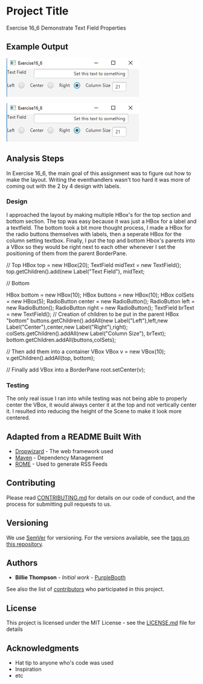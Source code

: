 # Project Title
Exercise 16_6 Demonstrate Text Field Properties


## Example Output
![Screenshot](Readme.jpg)

![Sample Output](README.jpg)

## Analysis Steps

In Exercise 16_6, the main goal of this assignment was to figure out how to make the layout. Writing the eventhandlers wasn't too hard it was more of coming out with the 2 by 4 design with labels.

### Design

I approached the layout by making multiple HBox's for the top section and bottom section. The top was easy because it was just a HBox for a label and a textfield. The bottom took a bit more thought process, I made a HBox for the radio buttons themselves with labels, then a seperate HBox for the column setting textbox. Finally, I put the top and bottom Hbox's parents into a VBox so they would be right next to each other whenever I set the positioning of them from the parent BorderPane.

// Top
HBox top = new HBox(20);
TextField midText = new TextField();
top.getChildren().add(new Label("Text Field"), midText;

// Bottom

HBox bottom = new HBox(10);
HBox buttons = new HBox(10);
HBox colSets = new HBox(5);
RadioButton center = new RadioButton();
RadioButton left = new RadioButton();
RadioButton right = new RadioButton();
TextField brText = new TextField();
// Creation of children to be put in the parent HBox "bottom"
buttons.getChildren().addAll(new Label("Left"),left,new Label("Center"),center,new Label("Right"),right);
colSets.getChildren().addAll(new Label("Column Size"), brText);
bottom.getChildren.addAll(buttons,colSets);

// Then add them into a container VBox
VBox v = new VBox(10);
v.getChildren().addAll(top, bottom);

// Finally add VBox into a BorderPane
root.setCenter(v);


### Testing

The only real issue I ran into while testing was not being able to properly center the VBox, it would always center it at the top and not vertically center it. I resulted into reducing the height of the Scene to make it look more centered.


## Adapted from a README Built With

* [Dropwizard](http://www.dropwizard.io/1.0.2/docs/) - The web framework used
* [Maven](https://maven.apache.org/) - Dependency Management
* [ROME](https://rometools.github.io/rome/) - Used to generate RSS Feeds

## Contributing

Please read [CONTRIBUTING.md](https://gist.github.com/PurpleBooth/b24679402957c63ec426) for details on our code of conduct, and the process for submitting pull requests to us.

## Versioning

We use [SemVer](http://semver.org/) for versioning. For the versions available, see the [tags on this repository](https://github.com/your/project/tags). 

## Authors

* **Billie Thompson** - *Initial work* - [PurpleBooth](https://github.com/PurpleBooth)

See also the list of [contributors](https://github.com/your/project/contributors) who participated in this project.

## License

This project is licensed under the MIT License - see the [LICENSE.md](LICENSE.md) file for details

## Acknowledgments

* Hat tip to anyone who's code was used
* Inspiration
* etc
